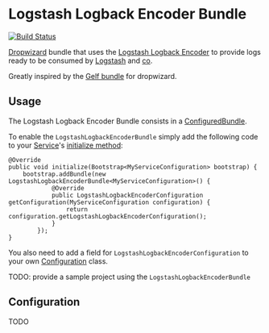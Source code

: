 Logstash Logback Encoder Bundle
===============================

[![Build Status](https://secure.travis-ci.org/looztra/logstash-logback-encoder-bundle.png?branch=master)](https://travis-ci.org/looztra/logstash-logback-encoder-bundle)

[Dropwizard](http://www.dropwizard.io/ "Dropwizard is awesome") bundle that uses the [Logstash Logback Encoder](https://github.com/logstash/logstash-logback-encoder) to provide logs ready to be consumed by
[Logstash](http://logstash.net/) and [co](http://graylog2.org/).

Greatly inspired by the [Gelf bundle](https://github.com/gini/dropwizard-gelf) for dropwizard.

Usage
-----

The Logstash Logback Encoder Bundle consists in a [ConfiguredBundle](http://dropwizard.codahale.com/maven/apidocs/com/yammer/dropwizard/ConfiguredBundle.html).

To enable the `LogstashLogbackEncoderBundle` simply add the following code to your [Service](http://dropwizard.codahale.com/maven/apidocs/com/yammer/dropwizard/Service.html)'s
[initialize method](http://dropwizard.codahale.com/maven/apidocs/com/yammer/dropwizard/Service.html#initialize%28com.yammer.dropwizard.config.Bootstrap%29):

    @Override
    public void initialize(Bootstrap<MyServiceConfiguration> bootstrap) {
        bootstrap.addBundle(new LogstashLogbackEncoderBundle<MyServiceConfiguration>() {
                @Override
                public LogstashLogbackEncoderConfiguration getConfiguration(MyServiceConfiguration configuration) {
                    return configuration.getLogstashLogbackEncoderConfiguration();
                }
            });
    }

You also need to add a field for `LogstashLogbackEncoderConfiguration` to your own [Configuration](http://dropwizard.codahale.com/maven/apidocs/com/yammer/dropwizard/config/Configuration.html)
class.

TODO: provide a sample project using the `LogstashLogbackEncoderBundle`

Configuration
-------------

TODO
